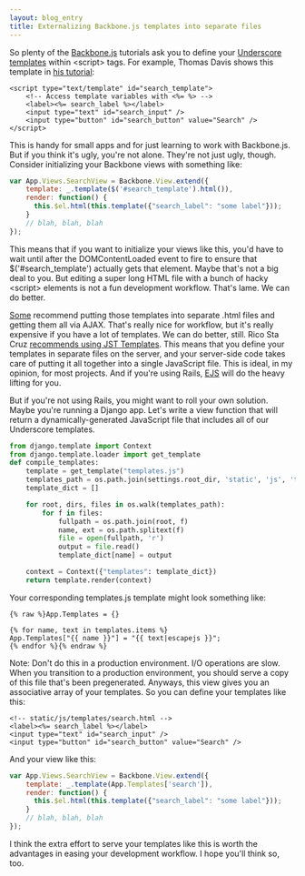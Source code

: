 ```yaml
---
layout: blog_entry
title: Externalizing Backbone.js templates into separate files
---
```

So plenty of the [Backbone.js](http://backbonejs.org/) tutorials ask you to define your [Underscore templates](http://underscorejs.org/#template) within &lt;script&gt; tags.  For example, Thomas Davis shows this template in [his tutorial](http://backbonetutorials.com/what-is-a-view/):

```erb
<script type="text/template" id="search_template">
    <!-- Access template variables with <%= %> -->
    <label><%= search_label %></label>
    <input type="text" id="search_input" />
    <input type="button" id="search_button" value="Search" />
</script>
```

This is handy for small apps and for just learning to work with Backbone.js.  But if you think it's ugly, you're not alone.  They're not just ugly, though.  Consider initializing your Backbone views with something like:

```javascript
var App.Views.SearchView = Backbone.View.extend({
    template: _.template($('#search_template').html()),
    render: function() {
      this.$el.html(this.template({"search_label": "some label"}));
    }
    // blah, blah, blah
});
```

This means that if you want to initialize your views like this, you'd have to wait until after the DOMContentLoaded event to fire to ensure that $('#search_template') actually gets that element.  Maybe that's not a big deal to you.  But editing a super long HTML file with a bunch of hacky &lt;script&gt; elements is not a fun development workflow. That's lame.  We can do better.

[Some](http://coenraets.org/blog/2012/01/backbone-js-lessons-learned-and-improved-sample-app/) recommend putting those templates into separate .html files and getting them all via AJAX.  That's really nice for workflow, but it's really expensive if you have a lot of templates.  We can do better, still. Rico Sta Cruz [recommends using JST Templates](http://ricostacruz.com/backbone-patterns/#jst_templates).  This means that you define your templates in separate files on the server, and your server-side code takes care of putting it all together into a single JavaScript file.  This is ideal, in my opinion, for most projects.  And if you're using Rails, [EJS](http://embeddedjs.com/) will do the heavy lifting for you.

But if you're not using Rails, you might want to roll your own solution.  Maybe you're running a Django app.  Let's write a view function that will return a dynamically-generated JavaScript file that includes all of our Underscore templates.

```python
from django.template import Context
from django.template.loader import get_template
def compile_templates:
    template = get_template("templates.js")
    templates_path = os.path.join(settings.root_dir, 'static', 'js', 'templates')
    template_dict = []

    for root, dirs, files in os.walk(templates_path):
        for f in files:
            fullpath = os.path.join(root, f)
            name, ext = os.path.splitext(f)
            file = open(fullpath, 'r')
            output = file.read()
            template_dict[name] = output

    context = Context({"templates": template_dict})
    return template.render(context)
```

Your corresponding templates.js template might look something like:

```
{% raw %}App.Templates = {}

{% for name, text in templates.items %}
App.Templates["{{ name }}"] = "{{ text|escapejs }}";
{% endfor %}{% endraw %}
```

Note: Don't do this in a production environment.  I/O operations are slow. When you transition to a production environment, you should serve a copy of this file that's been pregenerated.  Anyways, this view gives you an associative array of your templates.  So you can define your templates like this:

```erb
<!-- static/js/templates/search.html -->
<label><%= search_label %></label>
<input type="text" id="search_input" />
<input type="button" id="search_button" value="Search" />
```

And your view like this:

```javascript
var App.Views.SearchView = Backbone.View.extend({
    template: _.template(App.Templates['search']),
    render: function() {
      this.$el.html(this.template({"search_label": "some label"}));
    }
    // blah, blah, blah
});
```

I think the extra effort to serve your templates like this is worth the advantages in easing your development workflow.  I hope you'll think so, too.
